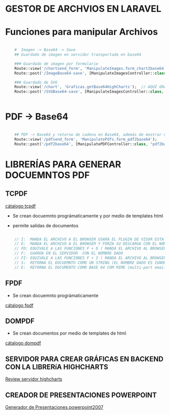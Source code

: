 # GESTOR DE ARCHVIOS EN LARAVEL


# Funciones para manipular Archivos  

```php

    #  Imagen -> Base64 -> Save
    ## Guardado de imagen en servidor transportada en base64

    ### Guardado de imagen por formulario
    Route::view('/chartsend_form', 'ManipulateImages.form_chart2base64'); // form
    Route::post('/ImageBase64-save', [ManipulateImagesController::class, 'imageBase64_save']); // función

    ### Guardado de SVG
    Route::view('/chart', 'Graficas.getBase64HighCharts');  // AQUÍ GRAFICA
    Route::post('/SVGBase64-save', [ManipulateImagesController::class, 'svgbase64_save']); // FUNCIÓN DE GUARDADO
    
```

# PDF -> Base64

```php

    ## PDF -> Base64 y retorno de cadena en Base64, además de mostrar una vista del archivo seleccionado.
    Route::view('/pdfsend_form', 'ManipulatePdfs.form_pdf2base64');              
    Route::post('/pdf2base64', [ManipulatePDFController::class, "pdf2base64"]);

```

# LIBRERÍAS PARA GENERAR DOCUEMNTOS PDF 

## TCPDF

[cátalogo tcpdf](tcpdf_cat.md)

* Se crean docuemnto prográmaticamente y por medio de templates html

* permite salidas de documentos  

```php

    // I:  MANDA EL ARCHIVO A EL BROWSER USARÁ EL PLUGIN DE VISOR ESTA INSTALADO EL NOMBRE AJUSTA ES EL NOMBRE QUE SE USARÁ CON ASELECCION GUARDAR COMO
    // D:  MANDA EL ARCHIVO A EL BROWSER Y FORZA SU DESCARGA CON EL NOMBRE DADO
    // FD: EQUIVALE A LAS FUNCIONES F + D ( MANDA EL ARCHIVO AL BROWSER Y FORZA SU DESCARGA )
    // F:  GUARDA EN EL SERVIDOR  CON EL NOMBRE DADO
    // FI: EQUIVALE A LAS FUNCIONES F + I ( MANDA EL ARCHIVO AL BROWSER Y GUARDA EN SERVIDOR ) 
    // S:  RETORNA EL DOCUEMNTO COMO UN STRING (EL NOMBRE DADO ES IGNORADO)
    // E:  RETORNA EL DOCUMENTO COMO BASE 64 COM MIME (multi-part email attachment (RFC 2045) ) 

```

## FPDF

* Se crean docuemnto prográmaticamente

[cátalogo fpdf](fpdf_cat.md)

## DOMPDF

* Se crean documentos por medio de templates de html

[cátalogo dompdf](dompdf_cat.md)


## SERVIDOR PARA CREAR GRÁFICAS EN BACKEND CON LA LIBRERíA HIGHCHARTS

[Review servidor highcharts](highchart_server.md)

## CREADOR DE PRESENTACIONES POWERPOINT
[Generador de Presentaciones powerpoint2007](phpoffice.md)
